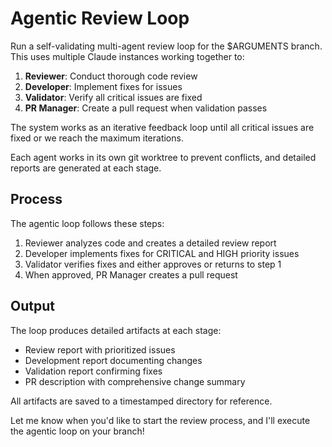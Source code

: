 # Agentic Review Loop

Run a self-validating multi-agent review loop for the $ARGUMENTS branch. This uses multiple Claude instances working together to:

1. **Reviewer**: Conduct thorough code review
2. **Developer**: Implement fixes for issues
3. **Validator**: Verify all critical issues are fixed
4. **PR Manager**: Create a pull request when validation passes

The system works as an iterative feedback loop until all critical issues are fixed or we reach the maximum iterations.

Each agent works in its own git worktree to prevent conflicts, and detailed reports are generated at each stage.

## Process

The agentic loop follows these steps:

1. Reviewer analyzes code and creates a detailed review report
2. Developer implements fixes for CRITICAL and HIGH priority issues
3. Validator verifies fixes and either approves or returns to step 1
4. When approved, PR Manager creates a pull request

## Output

The loop produces detailed artifacts at each stage:
- Review report with prioritized issues
- Development report documenting changes
- Validation report confirming fixes
- PR description with comprehensive change summary

All artifacts are saved to a timestamped directory for reference.

Let me know when you'd like to start the review process, and I'll execute the agentic loop on your branch!